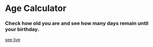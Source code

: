 # Age Calculator
### Check how old you are and see how many days remain until your birthday.
<a href="https://rahila-hussaini.github.io/age-calculator/">see live</a>
